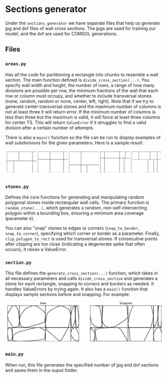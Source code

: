 # Sections generator

Under the `sections_generator` we have separate files that help us generate jpg and dxf files of wall cross sections. The jpgs are used for training our model, and the dxf are used for COMSOL generations. 

## Files

### `areas.py`
Has all the code for partitioning a rectangle into chunks to resemble a wall section. The main function defined is `divide_cross_section(...)`. You specify wall width and height, the number of rows, a range of how many divisions are possible per row, the minimum fractions of the wall that each row or column must occupy, and whether to include transversal stones (none, random, random or none, center, left, right). Note that if we try to generate center transversal stones and the maximum number of columns is not at least three it will return error. If the minimum number of columns is less than three but the maximum is valid, it will force at least three columns for center TS. This will return `ValueError` if it struggles to find a valid division after a certain number of attempts. 

There is also a `main()` function so the file can be run to display examples of wall subdivisions for the given parameters. Here is a sample result:

![Sample wall subdivisions display](Figure_1.png)

### `stones.py`
Defines the core functions for generating and manipulating random polygonal stones inside rectangular wall cells. The primary function is `random_stone(...)`, which generates a random, non-self-intersecting polygon within a bounding box, ensuring a minimum area coverage (parameter `K`).

You can also "snap" stones to edges or corners (`snap_to_border`, `snap_to_corner`), specifying which corner or border as a parameter. Finally, `clip_polygon_to_rect` is used for transversal stones. If consecutive points after clipping are too close (indicating a degenerate spike that often occurs), it raises a ValueError.

### `section.py`
This file defines the `generate_cross_section(...)` function, which takes in all necessary parameters and calls `divide_cross_section` and generates a stone for each rectangle, snapping to corners and borders as needed. It handles ValueErrors by trying again. It also has a `main()` function that displays sample sections before and snapping. For example:

![Sample stones display](Figure_2.png)

### `main.py`
When run, this file generates the specified number of jpg and dxf sections and saves them in the ouput folder.